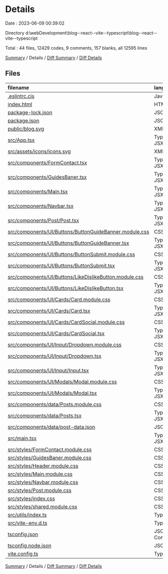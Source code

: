# Details

Date : 2023-06-09 00:39:02

Directory d:\\webDevelopment\\blog--react--vite--typescript\\blog--react--vite--typescript

Total : 44 files,  12429 codes, 9 comments, 157 blanks, all 12595 lines

[Summary](results.md) / Details / [Diff Summary](diff.md) / [Diff Details](diff-details.md)

## Files
| filename | language | code | comment | blank | total |
| :--- | :--- | ---: | ---: | ---: | ---: |
| [.eslintrc.cjs](/.eslintrc.cjs) | JavaScript | 14 | 0 | 1 | 15 |
| [index.html](/index.html) | HTML | 15 | 0 | 1 | 16 |
| [package-lock.json](/package-lock.json) | JSON | 5,062 | 0 | 1 | 5,063 |
| [package.json](/package.json) | JSON | 35 | 0 | 1 | 36 |
| [public/blog.svg](/public/blog.svg) | XML | 1 | 0 | 0 | 1 |
| [src/App.tsx](/src/App.tsx) | TypeScript JSX | 13 | 0 | 3 | 16 |
| [src/assets/icons/icons.svg](/src/assets/icons/icons.svg) | XML | 5 | 0 | 1 | 6 |
| [src/components/FormContact.tsx](/src/components/FormContact.tsx) | TypeScript JSX | 125 | 0 | 17 | 142 |
| [src/components/GuidesBaner.tsx](/src/components/GuidesBaner.tsx) | TypeScript JSX | 30 | 0 | 7 | 37 |
| [src/components/Main.tsx](/src/components/Main.tsx) | TypeScript JSX | 10 | 0 | 3 | 13 |
| [src/components/Navbar.tsx](/src/components/Navbar.tsx) | TypeScript JSX | 64 | 0 | 4 | 68 |
| [src/components/Post/Post.tsx](/src/components/Post/Post.tsx) | TypeScript JSX | 38 | 0 | 5 | 43 |
| [src/components/UI/Buttons/ButtonGuideBanner.module.css](/src/components/UI/Buttons/ButtonGuideBanner.module.css) | CSS | 12 | 0 | 3 | 15 |
| [src/components/UI/Buttons/ButtonGuideBanner.tsx](/src/components/UI/Buttons/ButtonGuideBanner.tsx) | TypeScript JSX | 12 | 0 | 3 | 15 |
| [src/components/UI/Buttons/ButtonSubmit.module.css](/src/components/UI/Buttons/ButtonSubmit.module.css) | CSS | 20 | 0 | 2 | 22 |
| [src/components/UI/Buttons/ButtonSubmit.tsx](/src/components/UI/Buttons/ButtonSubmit.tsx) | TypeScript JSX | 15 | 0 | 4 | 19 |
| [src/components/UI/Buttons/LikeDislikeButton.module.css](/src/components/UI/Buttons/LikeDislikeButton.module.css) | CSS | 39 | 0 | 7 | 46 |
| [src/components/UI/Buttons/LikeDislikeButton.tsx](/src/components/UI/Buttons/LikeDislikeButton.tsx) | TypeScript JSX | 73 | 0 | 12 | 85 |
| [src/components/UI/Cards/Card.module.css](/src/components/UI/Cards/Card.module.css) | CSS | 4 | 0 | 1 | 5 |
| [src/components/UI/Cards/Card.tsx](/src/components/UI/Cards/Card.tsx) | TypeScript JSX | 7 | 0 | 3 | 10 |
| [src/components/UI/Cards/CardSocial.module.css](/src/components/UI/Cards/CardSocial.module.css) | CSS | 4 | 0 | 1 | 5 |
| [src/components/UI/Cards/CardSocial.tsx](/src/components/UI/Cards/CardSocial.tsx) | TypeScript JSX | 7 | 0 | 3 | 10 |
| [src/components/UI/Input/Dropdown.module.css](/src/components/UI/Input/Dropdown.module.css) | CSS | 51 | 0 | 6 | 57 |
| [src/components/UI/Input/Dropdown.tsx](/src/components/UI/Input/Dropdown.tsx) | TypeScript JSX | 90 | 0 | 13 | 103 |
| [src/components/UI/Input/Input.tsx](/src/components/UI/Input/Input.tsx) | TypeScript JSX | 36 | 0 | 4 | 40 |
| [src/components/UI/Modals/Modal.module.css](/src/components/UI/Modals/Modal.module.css) | CSS | 34 | 0 | 4 | 38 |
| [src/components/UI/Modals/Modal.tsx](/src/components/UI/Modals/Modal.tsx) | TypeScript JSX | 34 | 4 | 8 | 46 |
| [src/components/data/Posts.module.css](/src/components/data/Posts.module.css) | CSS | 17 | 0 | 1 | 18 |
| [src/components/data/Posts.tsx](/src/components/data/Posts.tsx) | TypeScript JSX | 31 | 0 | 4 | 35 |
| [src/components/data/post-data.json](/src/components/data/post-data.json) | JSON | 6,268 | 0 | 1 | 6,269 |
| [src/main.tsx](/src/main.tsx) | TypeScript JSX | 9 | 0 | 2 | 11 |
| [src/styles/FormContact.module.css](/src/styles/FormContact.module.css) | CSS | 40 | 0 | 5 | 45 |
| [src/styles/GuidesBaner.module.css](/src/styles/GuidesBaner.module.css) | CSS | 20 | 0 | 1 | 21 |
| [src/styles/Header.module.css](/src/styles/Header.module.css) | CSS | 19 | 0 | 3 | 22 |
| [src/styles/Main.module.css](/src/styles/Main.module.css) | CSS | 6 | 0 | 1 | 7 |
| [src/styles/Navbar.module.css](/src/styles/Navbar.module.css) | CSS | 51 | 1 | 4 | 56 |
| [src/styles/Post.module.css](/src/styles/Post.module.css) | CSS | 37 | 0 | 5 | 42 |
| [src/styles/index.css](/src/styles/index.css) | CSS | 12 | 0 | 1 | 13 |
| [src/styles/shared.module.css](/src/styles/shared.module.css) | CSS | 17 | 0 | 2 | 19 |
| [src/utils/index.ts](/src/utils/index.ts) | TypeScript | 17 | 0 | 2 | 19 |
| [src/vite-env.d.ts](/src/vite-env.d.ts) | TypeScript | 0 | 1 | 1 | 2 |
| [tsconfig.json](/tsconfig.json) | JSON with Comments | 20 | 2 | 3 | 25 |
| [tsconfig.node.json](/tsconfig.node.json) | JSON | 10 | 0 | 1 | 11 |
| [vite.config.ts](/vite.config.ts) | TypeScript | 5 | 1 | 2 | 8 |

[Summary](results.md) / Details / [Diff Summary](diff.md) / [Diff Details](diff-details.md)